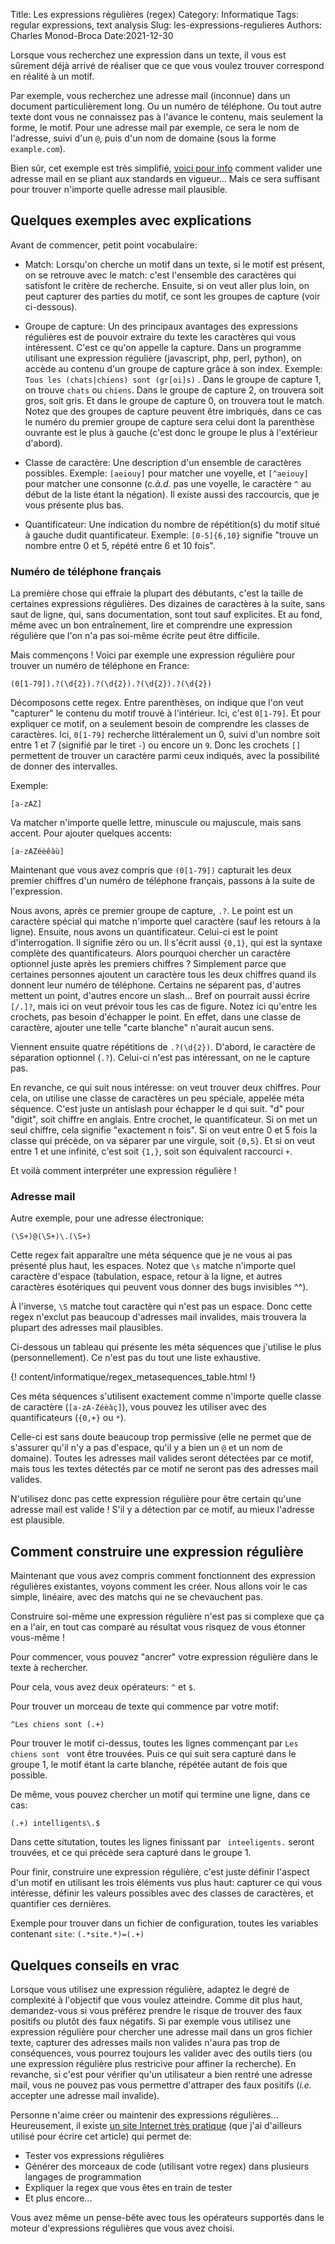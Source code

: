 Title: Les expressions régulières (regex)
Category: Informatique
Tags: regular expressions, text analysis
Slug: les-expressions-regulieres
Authors: Charles Monod-Broca
Date:2021-12-30

Lorsque vous recherchez une expression dans un texte, il vous est sûrement déjà arrivé de réaliser que ce que vous voulez trouver correspond en réalité à un motif.

Par exemple, vous recherchez une adresse mail (inconnue) dans un document particulièrement long. Ou un numéro de téléphone. Ou tout autre texte dont vous ne connaissez pas à l'avance le contenu, mais seulement la forme, le motif. Pour une adresse mail par exemple, ce sera le nom de l'adresse, suivi d'un `@`, puis d'un nom de domaine (sous la forme `example.com`).

Bien sûr, cet exemple est très simplifié, [voici pour info](https://stackoverflow.com/questions/201323/how-can-i-validate-an-email-address-using-a-regular-expression) comment valider une adresse mail en se pliant aux standards en vigueur... Mais ce sera suffisant pour trouver n'importe quelle adresse mail plausible.

## Quelques exemples avec explications

Avant de commencer, petit point vocabulaire:

- Match: Lorsqu'on cherche un motif dans un texte, si le motif est présent, on se retrouve avec le match: c'est l'ensemble des caractères qui satisfont le critère de recherche. Ensuite, si on veut aller plus loin, on peut capturer des parties du motif, ce sont les groupes de capture (voir ci-dessous).

- Groupe de capture: Un des principaux avantages des expressions régulières est de pouvoir extraire du texte les caractères qui vous intéressent. C'est ce qu'on appelle la capture. Dans un programme utilisant une expression régulière (javascript, php, perl, python), on accède au contenu d'un groupe de capture grâce à son index. Exemple: `Tous les (chats|chiens) sont (gr[oi]s)` . Dans le groupe de capture 1, on trouve `chats` ou `chiens`. Dans le groupe de capture 2, on trouvera soit gros, soit gris. Et dans le groupe de capture 0, on trouvera tout le match. Notez que des groupes de capture peuvent être imbriqués, dans ce cas le numéro du premier groupe de capture sera celui dont la parenthèse ouvrante est le plus à gauche (c'est donc le groupe le plus à l'extérieur d'abord).

- Classe de caractère: Une description d'un ensemble de caractères possibles. Exemple: `[aeiouy]` pour matcher une voyelle, et `[^aeiouy]` pour matcher une consonne (*c.à.d.* pas une voyelle, le caractère `^` au début de la liste étant la négation). Il existe aussi des raccourcis, que je vous présente plus bas.

- Quantificateur: Une indication du nombre de répétition(s) du motif situé à gauche dudit quantificateur. Exemple: `[0-5]{6,10}` signifie "trouve un nombre entre 0 et 5, répété entre 6 et 10 fois".

### Numéro de téléphone français

La première chose qui effraie la plupart des débutants, c'est la taille de certaines expressions régulières. Des dizaines de caractères à la suite, sans saut de ligne, qui, sans documentation, sont tout sauf explicites. Et au fond, même avec un bon entraînement, lire et comprendre une expression régulière que l'on n'a pas soi-même écrite peut être difficile.

Mais commençons ! Voici par exemple une expression régulière pour trouver un numéro de téléphone en France:

```regex
(0[1-79]).?(\d{2}).?(\d{2}).?(\d{2}).?(\d{2})
```

Décomposons cette regex. Entre parenthèses, on indique que l'on veut "capturer" le contenu du motif trouvé à l'intérieur. Ici, c'est `0[1-79]`.
Et pour expliquer ce motif, on a seulement besoin de comprendre les classes de caractères. Ici, `0[1-79]` recherche littéralement un 0, suivi d'un nombre soit entre 1 et 7 (signifié par le tiret `-`) ou encore un `9`. Donc les crochets `[]` permettent de trouver un caractère parmi ceux indiqués, avec la possibilité de donner des intervalles.

Exemple:

```regex
[a-zAZ]
```

Va matcher n'importe quelle lettre, minuscule ou majuscule, mais sans accent. Pour ajouter quelques accents:

```regex
[a-zAZéèêàù]
```

Maintenant que vous avez compris que `(0[1-79])` capturait les deux premier chiffres d'un numéro de téléphone français, passons à la suite de l'expression.

Nous avons, après ce premier groupe de capture, `.?`. Le point est un caractère spécial qui matche n'importe quel caractère (sauf les retours à la ligne).
Ensuite, nous avons un quantificateur. Celui-ci est le point d'interrogation. Il signifie zéro ou un. Il s'écrit aussi `{0,1}`, qui est la syntaxe complète des quantificateurs. Alors pourquoi chercher un caractère optionnel juste après les premiers chiffres ? Simplement parce que certaines personnes ajoutent un caractère tous les deux chiffres quand ils donnent leur numéro de téléphone. Certains ne séparent pas, d'autres mettent un point, d'autres encore un slash... Bref on pourrait aussi écrire `[/.]?`, mais ici on veut prévoir tous les cas de figure. Notez ici qu'entre les crochets, pas besoin d'échapper le point. En effet, dans une classe de caractère, ajouter une telle "carte blanche" n'aurait aucun sens.

Viennent ensuite quatre répétitions de `.?(\d{2})`. D'abord, le caractère de séparation optionnel (`.?`). Celui-ci n'est pas intéressant, on ne le capture pas.

En revanche, ce qui suit nous intéresse: on veut trouver deux chiffres. Pour cela, on utilise une classe de caractères un peu spéciale, appelée méta séquence. C'est juste un antislash pour échapper le d qui suit. "d" pour "digit", soit chiffre en anglais. Entre crochet, le quantificateur. Si on met un seul chiffre, cela signifie "exactement n fois". Si on veut entre 0 et 5 fois la classe qui précède, on va séparer par une virgule, soit `{0,5}`. Et si on veut entre 1 et une infinité, c'est soit `{1,}`, soit son équivalent raccourci `+`.

Et voilà comment interpréter une expression régulière !

### Adresse mail

Autre exemple, pour une adresse électronique:

```regex
(\S+)@(\S+)\.(\S+)
```

Cette regex fait apparaître une méta séquence que je ne vous ai pas présenté plus haut, les espaces. Notez que `\s` matche n'importe quel caractère d'espace (tabulation, espace, retour à la ligne, et autres caractères ésotériques qui peuvent vous donner des bugs invisibles ^^).

À l'inverse, `\S` matche tout caractère qui n'est pas un espace. Donc cette regex n'exclut pas beaucoup d'adresses mail invalides, mais trouvera la plupart des adresses mail plausibles.

Ci-dessous un tableau qui présente les méta séquences que j'utilise le plus (personnellement). Ce n'est pas du tout une liste exhaustive.

{! content/informatique/regex_metasequences_table.html !}

Ces méta séquences s'utilisent exactement comme n'importe quelle classe de caractère (`[a-zA-Zéèàç]`), vous pouvez les utiliser avec des quantificateurs (`{0,+}` ou `*`).

Celle-ci est sans doute beaucoup trop permissive (elle ne permet que de s'assurer qu'il n'y a pas d'espace, qu'il y a bien un `@` et un nom de domaine).
Toutes les adresses mail valides seront détectées par ce motif, mais tous les textes détectés par ce motif ne seront pas des adresses mail valides.

N'utilisez donc pas cette expression régulière pour être certain qu'une adresse mail est valide ! S'il y a détection par ce motif, au mieux l'adresse est plausible.

## Comment construire une expression régulière

Maintenant que vous avez compris comment fonctionnent des expression régulières existantes, voyons comment les créer. Nous allons voir le cas simple, linéaire, avec des matchs qui ne se chevauchent pas.

Construire soi-même une expression régulière n'est pas si complexe que ça en a l'air, en tout cas comparé au résultat vous risquez de vous étonner vous-même !

Pour commencer, vous pouvez "ancrer" votre expression régulière dans le texte à rechercher. 

Pour cela, vous avez deux opérateurs: `^` et `$`.

Pour trouver un morceau de texte qui commence par votre motif:

```regex
^Les chiens sont (.+)
```

Pour trouver le motif ci-dessus, toutes les lignes commençant par `Les chiens sont ` vont être trouvées. Puis ce qui suit sera capturé dans le groupe 1, le motif étant la carte blanche, répétée autant de fois que possible.

De même, vous pouvez chercher un motif qui termine une ligne, dans ce cas:

```regex
(.+) intelligents\.$
```

Dans cette situtation, toutes les lignes finissant par ` inteeligents.` seront trouvées, et ce qui précède sera capturé dans le groupe 1.

Pour finir, construire une expression régulière, c'est juste définir l'aspect d'un motif en utilisant les trois éléments vus plus haut: capturer ce qui vous intéresse, définir les valeurs possibles avec des classes de caractères, et quantifier ces dernières.

Exemple pour trouver dans un fichier de configuration, toutes les variables contenant `site`:
`(.*site.*)=(.+)`

## Quelques conseils en vrac

Lorsque vous utilisez une expression régulière, adaptez le degré de complexité à l'objectif que vous voulez atteindre. Comme dit plus haut, demandez-vous si vous préférez prendre le risque de trouver des faux positifs ou plutôt des faux négatifs. Si par exemple vous utilisez une expression régulière pour chercher une adresse mail dans un gros fichier texte, capturer des adresses mails non valides n'aura pas trop de conséquences, vous pourrez toujours les valider avec des outils tiers (ou une expression régulière plus restricive pour affiner la recherche). En revanche, si c'est pour vérifier qu'un utilisateur a bien rentré une adresse mail, vous ne pouvez pas vous permettre d'attraper des faux positifs (*i.e.* accepter une adresse mail invalide).

Personne n'aime créer ou maintenir des expressions régulières... Heureusement, il existe [un site Internet très pratique](https://regex101.com/) (que j'ai d'ailleurs utilisé pour écrire cet article) qui permet de:

- Tester vos expressions régulières
- Générer des morceaux de code (utilisant votre regex) dans plusieurs langages de programmation
- Expliquer la regex que vous êtes en train de tester
- Et plus encore...

Vous avez même un pense-bête avec tous les opérateurs supportés dans le moteur d'expressions régulières que vous avez choisi.

